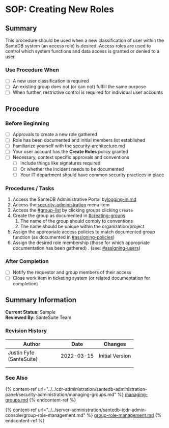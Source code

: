 # SOP: Creating New Roles

## Summary

This procedure should be used when a new classification of user within the SanteDB system (an access role) is desired. Access roles are used to control which system functions and data access is granted or denied to a user.

### Use Procedure When

* [ ] A new user classification is required
* [ ] An existing group does not (or can not) fulfill the same purpose
* [ ] When further, restrictive control is required for individual user accounts

## Procedure

### Before Beginning

* [ ] Approvals to create a new role gathered
* [ ] Role has been documented and initial members list established
* [ ] Familiarize yourself with the [security-architecture.md](../../../santedb/security-architecture.md "mention")
* [ ] Your user account has the **Create Roles** policy granted
* [ ] Necessary, context specific approvals and conventions
  * [ ] Include things like signatures required
  * [ ] Or whether the incident needs to be documented
  * [ ] Your IT department should have common security practices in place

### Procedures / Tasks

1. Access the SanteDB Administrative Portal by[logging-in.md](../../cdr-administration/santedb-administration-panel/logging-in.md "mention")
2. Access the [security-administration](../../cdr-administration/santedb-administration-panel/security-administration/ "mention") menu item
3. Access the [#group-list](../../cdr-administration/santedb-administration-panel/security-administration/managing-groups.md#group-list "mention") by clicking groups clicking `Create`
4. Create the group as documented in [#creating-groups](../../cdr-administration/santedb-administration-panel/security-administration/managing-groups.md#creating-groups "mention")
   1. The name of the group should comply to conventions
   2. The name should be unique within the organization/project
5. Assign the appropriate access policies to match documented group function (as documented in [#assigning-policies](../../cdr-administration/santedb-administration-panel/security-administration/managing-groups.md#assigning-policies "mention"))
6. Assign the desired role membership (those for which appropriate documentation has been gathered) . (see: [#assigning-users](../../cdr-administration/santedb-administration-panel/security-administration/managing-groups.md#assigning-users "mention"))

### After Completion

* [ ] Notify the requestor and group members of their access&#x20;
* [ ] Close work item in ticketing system (or related documentation for completion)

## Summary Information

**Current Status:** Sample\
**Reviewed By:** SanteSuite Team

### **Revision History**

<table><thead><tr><th width="150">Author</th><th>Date</th><th>Changes</th></tr></thead><tbody><tr><td>Justin Fyfe (SanteSuite)</td><td>2022-03-15</td><td>Initial Version</td></tr><tr><td></td><td></td><td></td></tr><tr><td></td><td></td><td></td></tr></tbody></table>

### See Also

{% content-ref url="../../cdr-administration/santedb-administration-panel/security-administration/managing-groups.md" %}
[managing-groups.md](../../cdr-administration/santedb-administration-panel/security-administration/managing-groups.md)
{% endcontent-ref %}

{% content-ref url="../../server-administration/santedb-icdr-admin-console/group-role-management.md" %}
[group-role-management.md](../../server-administration/santedb-icdr-admin-console/group-role-management.md)
{% endcontent-ref %}

